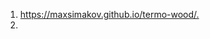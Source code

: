 <!-- https://github.com/MaxSimakov/termo-wood -->
1. <https://maxsimakov.github.io/termo-wood/.>
1. 
